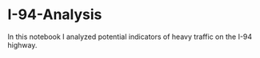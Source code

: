 # I-94-Analysis
In this notebook I analyzed potential indicators of heavy traffic on the I-94 highway.

